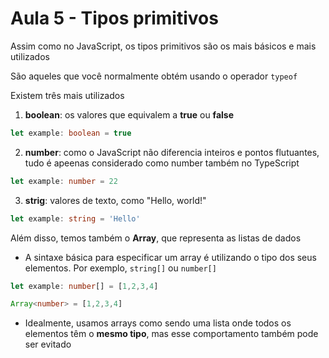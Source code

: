 # Aula 5 - Tipos primitivos

Assim como no JavaScript, os tipos primitivos são os mais básicos e mais utilizados

São aqueles que você normalmente obtém usando o operador `typeof`

Existem três mais utilizados

1. **boolean**: os valores que equivalem a **true** ou **false**

```ts
let example: boolean = true
```

2. **number**: como o JavaScript não diferencia inteiros e pontos flutuantes, 
tudo é apeenas considerado como number também no TypeScript

```ts
let example: number = 22
```

3. **strig**: valores de texto, como "Hello, world!"

```ts
let example: string = 'Hello'
```

Além disso, temos também o **Array**, que representa as listas de dados

- A sintaxe básica para especificar um array é utilizando o tipo dos seus elementos.
  Por exemplo, `string[]` ou `number[]`

```ts
let example: number[] = [1,2,3,4]

Array<number> = [1,2,3,4]
```

- Idealmente, usamos arrays como sendo uma lista onde todos os elementos têm o **mesmo tipo**, mas 
  esse comportamento também pode ser evitado 